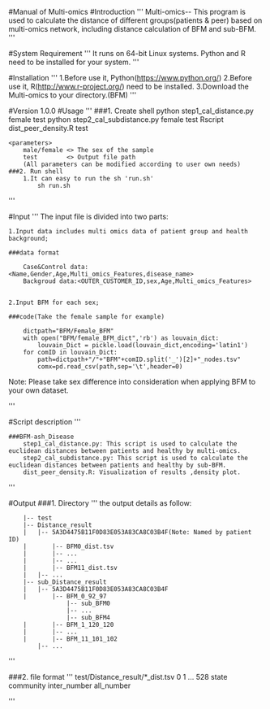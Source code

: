 #Manual of Multi-omics
#Introduction
'''
	Multi-omics-- This program is used to calculate the distance of different groups(patients & peer) based on multi-omics network, 
	including distance calculation of BFM and sub-BFM.
'''

#System Requirement
'''
	It runs on 64-bit Linux systems. 
	Python and R need to be installed for your system. 
'''

#Installation
'''
	1.Before use it, Python(https://www.python.org/)
	2.Before use it, R(http://www.r-project.org/) need to be installed. 
	3.Download the Multi-omics to your directory.(BFM)
'''

#Version 1.0.0
#Usage
'''
	###1. Create shell
		python step1_cal_distance.py female test
		python step2_cal_subdistance.py female test
		Rscript dist_peer_density.R test
		
	<parameters>
		male/female <> The sex of the sample 
		test		<> Output file path 
		(All parameters can be modified according to user own needs)
	###2. Run shell
		1.It can easy to run the sh 'run.sh'
			sh run.sh
'''

#Input
'''
The input file is divided into two parts:

	1.Input data includes multi omics data of patient group and health background;

	###data format
	
		Case&Control data:<Name,Gender,Age,Multi_omics_Features,disease_name>
		Backgroud data:<OUTER_CUSTOMER_ID,sex,Age,Multi_omics_Features>
	
	
	2.Input BFM for each sex;
		
	###code(Take the female sample for example)
	
		dictpath="BFM/Female_BFM"
		with open("BFM/female_BFM_dict",'rb') as louvain_dict:
			louvain_Dict = pickle.load(louvain_dict,encoding='latin1')
		for comID in louvain_Dict:
			path=dictpath+"/"+"BFM"+comID.split('_')[2]+"_nodes.tsv"
			comx=pd.read_csv(path,sep='\t',header=0)
			
		

Note:
	Please take sex difference into consideration when applying BFM to your own dataset.

'''

#Script description
'''
	
	###BFM-ash_Disease
		step1_cal_distance.py: This script is used to calculate the euclidean distances between patients and healthy by multi-omics.
		step2_cal_subdistance.py: This script is used to calculate the euclidean distances between patients and healthy by sub-BFM.
		dist_peer_density.R: Visualization of results ,density plot.

'''

#Output
###1. Directory
'''
the output details as follow:

        |-- test
        |-- Distance_result
        |   |-- 5A3D4475B11F0D83E053A83CA8C03B4F(Note: Named by patient ID)
        |   	|-- BFM0_dist.tsv
        |   	|-- ...
        |   	|-- ...
        |   	|-- BFM11_dist.tsv
        |   |-- ...
        |-- sub_Distance_result
        |   |-- 5A3D4475B11F0D83E053A83CA8C03B4F
        |   	|-- BFM_0_92_97
					|-- sub_BFM0
					|-- ...
					|-- sub_BFM4
        |   	|-- BFM_1_120_120
        |   	|-- ...
        |   	|-- BFM_11_101_102
			|-- ...
        
'''

###2. file format
'''
test/Distance_result/*_dist.tsv
	0	1 ... 528	state	community	inter_number	all_number

'''
